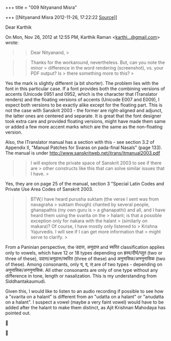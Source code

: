 +++
title = "009 Nityanand Misra"

+++
[[Nityanand Misra	2012-11-26, 17:22:22 [Source](https://groups.google.com/g/samskrita/c/nxTM2Hh5T6M)]]



Dear Karthik  
  

On Mon, Nov 26, 2012 at 12:55 PM, Karthik Raman \<[karthi...@gmail.com]()\> wrote:  

> 
> > 
> > Dear Nityanand, >
> 
> > 

> 
> > 
> > 
> >   
> > 
> > Thanks for the workaround, nevertheless. But, can you note the minor > difference in the word rendering (screenshot), vs. your PDF output? Is > there something more to this? >
> 
> > 
> >   
> > 
> > 

> 
> > 

  
Yes the mark is slightly different (a bit shorter). The problem lies with the font in this particular case. If a font provides both the combining versions of accents (Unicode 0951 and 0952, which is the character that ITranslator renders) and the floating versions of accents (Unicode E007 and E009), I expect both versions to be exactly alike except for the floating part. This is not the case with Sanskrit 2003 - the former are right-aligned and adjunct, the latter ones are centered and separate. It is great that the font designer took extra care and provided floating versions, might have made them same or added a few more accent marks which are the same as the non-floating version.  
  
Also, the ITranslator manual has a section with this - see section 3.2 of Appendix II, "Manual Patches for Svaras on pada-final Nasals" (page 133). The manual is under <http://www.sanskritweb.net/itrans/itmanual2003.pdf>  


> 
> > 
> > 
> > 
> > I will explore the private space of Sanskrit 2003 to see if there are > other constructs like this that can solve similar issues that I have. >
> 
> > 
> >   
> > 
> > 

  
Yes, they are on page 25 of the manual, section 3 "Special Latin Codes and Private Use Area Codes of Sanskrit 2003.  


> 
> > 
> > 
> > 
> > BTW,I have heard purusha suktam (the verse I sent was from navagraha > suktam though) chanted by several people, ghanapathis (my own guru is > a ghanapathi) and all, and I have heard them using the svarita on the > halant; is that a possible exception only for nakara with the halant > (similarly on makara)? Of course, I have mostly only listened to > Krishna Yajurvedis. I will see if I can get more information that > might serve to clarify. >
> 
> > 
> >   
> > 
> > 

  
From a Paninian perspective, the उदात्त, अनुदात्त and स्वरित classification applies only to vowels, which have 12 or 18 types depending on ह्रस्व/दीर्घ/प्लुत (two or three of these), उदात्त/अनुदात्त/स्वरित (three of these) and अनुनासिक/अननुनासिक (two of these). Among consonants, only य्, व्, ल् are of two types - depending on अनुनासिक/अननुनासिक. All other consonants are only of one type without any difference in tone, length or nasalization. This is my understanding from Siddhantakaumudi.  
  
Given this, I would like to listen to an audio recording if possible to see how a "svarita on a halant" is different from an "udatta on a halant" or "anudatta on a halant". I suspect a vowel (maybe a very faint vowel) would have to be added after the halant to make them distinct, as Ajit Krishnan Mahodaya has pointed out.  






